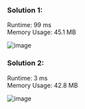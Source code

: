<h3> Solution 1: </h3> 
Runtime: 99 ms<br>
Memory Usage: 45.1 MB

![image](https://user-images.githubusercontent.com/22523309/169663166-065f11fc-58ff-490d-9244-42c25638d152.png)

<h3> Solution 2: </h3>
Runtime: 3 ms<br>
Memory Usage: 42.8 MB

![image](https://user-images.githubusercontent.com/22523309/169663225-c4e973ce-2f84-4de4-83a9-aced8bb2266f.png)
